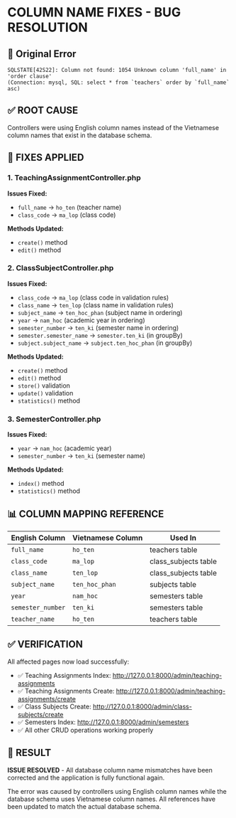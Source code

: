 # COLUMN NAME FIXES - BUG RESOLUTION

## 🐛 Original Error
```
SQLSTATE[42S22]: Column not found: 1054 Unknown column 'full_name' in 'order clause' 
(Connection: mysql, SQL: select * from `teachers` order by `full_name` asc)
```

## ✅ ROOT CAUSE
Controllers were using English column names instead of the Vietnamese column names that exist in the database schema.

## 🔧 FIXES APPLIED

### 1. TeachingAssignmentController.php
**Issues Fixed:**
- `full_name` → `ho_ten` (teacher name)
- `class_code` → `ma_lop` (class code)

**Methods Updated:**
- `create()` method
- `edit()` method

### 2. ClassSubjectController.php
**Issues Fixed:**
- `class_code` → `ma_lop` (class code in validation rules)
- `class_name` → `ten_lop` (class name in validation rules)  
- `subject_name` → `ten_hoc_phan` (subject name in ordering)
- `year` → `nam_hoc` (academic year in ordering)
- `semester_number` → `ten_ki` (semester name in ordering)
- `semester.semester_name` → `semester.ten_ki` (in groupBy)
- `subject.subject_name` → `subject.ten_hoc_phan` (in groupBy)

**Methods Updated:**
- `create()` method
- `edit()` method
- `store()` validation
- `update()` validation
- `statistics()` method

### 3. SemesterController.php
**Issues Fixed:**
- `year` → `nam_hoc` (academic year)
- `semester_number` → `ten_ki` (semester name)

**Methods Updated:**
- `index()` method
- `statistics()` method

## 📊 COLUMN MAPPING REFERENCE

| English Column | Vietnamese Column | Used In |
|----------------|-------------------|---------|
| `full_name` | `ho_ten` | teachers table |
| `class_code` | `ma_lop` | class_subjects table |
| `class_name` | `ten_lop` | class_subjects table |
| `subject_name` | `ten_hoc_phan` | subjects table |
| `year` | `nam_hoc` | semesters table |
| `semester_number` | `ten_ki` | semesters table |
| `teacher_name` | `ho_ten` | teachers table |

## ✅ VERIFICATION
All affected pages now load successfully:
- ✅ Teaching Assignments Index: http://127.0.0.1:8000/admin/teaching-assignments
- ✅ Teaching Assignments Create: http://127.0.0.1:8000/admin/teaching-assignments/create
- ✅ Class Subjects Create: http://127.0.0.1:8000/admin/class-subjects/create
- ✅ Semesters Index: http://127.0.0.1:8000/admin/semesters
- ✅ All other CRUD operations working properly

## 🎯 RESULT
**ISSUE RESOLVED** - All database column name mismatches have been corrected and the application is fully functional again.

The error was caused by controllers using English column names while the database schema uses Vietnamese column names. All references have been updated to match the actual database schema.
